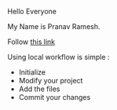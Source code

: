 Hello Everyone


My Name is Pranav Ramesh.


Follow [this link](./)

Using local workflow is simple :

* Initialize
* Modify your project
* Add the files
* Commit your changes 
